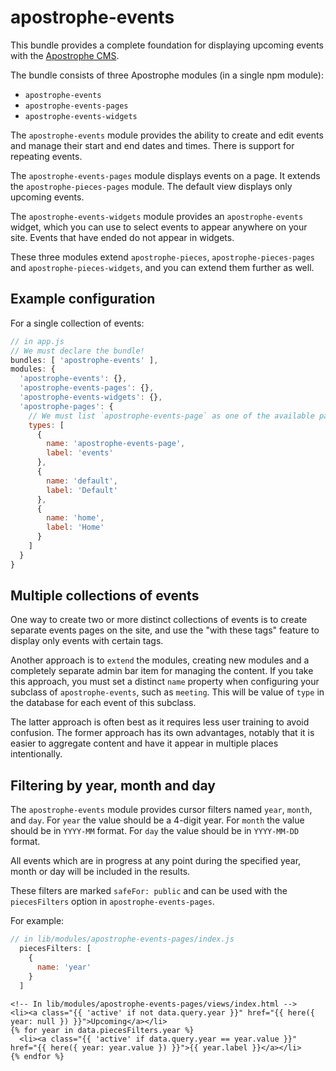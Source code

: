 # apostrophe-events

This bundle provides a complete foundation for displaying upcoming events with the [Apostrophe CMS](http://apostrophenow.org).

The bundle consists of three Apostrophe modules (in a single npm module):

* `apostrophe-events`
* `apostrophe-events-pages`
* `apostrophe-events-widgets`

The `apostrophe-events` module provides the ability to create and edit events and manage their start and end dates and times. There is support for repeating events.

The `apostrophe-events-pages` module displays events on a page. It extends the `apostrophe-pieces-pages` module. The default view displays only upcoming events.

The `apostrophe-events-widgets` module provides an `apostrophe-events` widget, which you can use to select events to appear anywhere on your site. Events that have ended do not appear in widgets.

These three modules extend `apostrophe-pieces`, `apostrophe-pieces-pages` and `apostrophe-pieces-widgets`, and you can extend them further as well.

## Example configuration

For a single collection of events:

```javascript
// in app.js
// We must declare the bundle!
bundles: [ 'apostrophe-events' ],
modules: {
  'apostrophe-events': {},
  'apostrophe-events-pages': {},
  'apostrophe-events-widgets': {},
  'apostrophe-pages': {
    // We must list `apostrophe-events-page` as one of the available page types
    types: [
      {
        name: 'apostrophe-events-page',
        label: 'events'
      },
      {
        name: 'default',
        label: 'Default'
      },
      {
        name: 'home',
        label: 'Home'
      }
    ]
  }
}
```

## Multiple collections of events

One way to create two or more distinct collections of events is to create separate events pages on the site, and use the "with these tags" feature to display only events with certain tags.

Another approach is to `extend` the modules, creating new modules and a completely separate admin bar item for managing the content. If you take this approach, you must set a distinct `name` property when configuring your subclass of `apostrophe-events`, such as `meeting`. This will be value of `type` in the database for each event of this subclass.

The latter approach is often best as it requires less user training to avoid confusion. The former approach has its own advantages, notably that it is easier to aggregate content and have it appear in multiple places intentionally.

## Filtering by year, month and day

The `apostrophe-events` module provides cursor filters named `year`, `month`, and `day`. For `year` the value should be a 4-digit year. For `month` the value should be in `YYYY-MM` format. For `day` the value should be in `YYYY-MM-DD` format.

All events which are in progress at any point during the specified year, month or day will be included in the results.

These filters are marked `safeFor: public` and can be used with the `piecesFilters` option in `apostrophe-events-pages`.

For example:

```javascript
// in lib/modules/apostrophe-events-pages/index.js
  piecesFilters: [
    {
      name: 'year'
    }
  ]
```

```markup
<!-- In lib/modules/apostrophe-events-pages/views/index.html -->
<li><a class="{{ 'active' if not data.query.year }}" href="{{ here({ year: null }) }}">Upcoming</a></li>
{% for year in data.piecesFilters.year %}
  <li><a class="{{ 'active' if data.query.year == year.value }}" href="{{ here({ year: year.value }) }}">{{ year.label }}</a></li>
{% endfor %}
```

